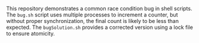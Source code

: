 This repository demonstrates a common race condition bug in shell scripts. The `bug.sh` script uses multiple processes to increment a counter, but without proper synchronization, the final count is likely to be less than expected. The `bugSolution.sh` provides a corrected version using a lock file to ensure atomicity.